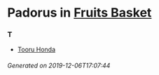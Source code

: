 # Padorus in [Fruits Basket](https://myanimelist.net/manga/102/Fruits_Basket)

### T
* [Tooru Honda](https://github.com/shadow578/Project-Padoru/blob/master/table-of-contents/characters/TooruHonda.md)

###### Generated on 2019-12-06T17:07:44
